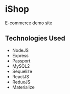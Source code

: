 # iShop
E-commerce demo site

## Technologies Used
- NodeJS
- Express
- Passport
- MySQL2
- Sequelize
- ReactJS
- ReduxJS
- Materialize
